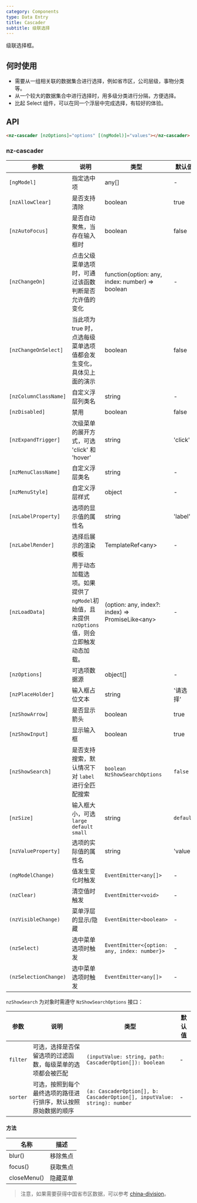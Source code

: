 ```yaml
---
category: Components
type: Data Entry
title: Cascader
subtitle: 级联选择
---
```


级联选择框。

## 何时使用

- 需要从一组相关联的数据集合进行选择，例如省市区，公司层级，事物分类等。
- 从一个较大的数据集合中进行选择时，用多级分类进行分隔，方便选择。
- 比起 Select 组件，可以在同一个浮层中完成选择，有较好的体验。

## API

```html
<nz-cascader [nzOptions]="options" [(ngModel)]="values"></nz-cascader>
```

### nz-cascader

| 参数 | 说明 | 类型 | 默认值 |
| --- | --- | --- | --- |
| `[ngModel]` | 指定选中项 | any[] | - |
| `[nzAllowClear]` | 是否支持清除 | boolean | true |
| `[nzAutoFocus]` | 是否自动聚焦，当存在输入框时 | boolean | false |
| `[nzChangeOn]` | 点击父级菜单选项时，可通过该函数判断是否允许值的变化 | function(option: any, index: number) =&gt; boolean | - |
| `[nzChangeOnSelect]` | 当此项为 true 时，点选每级菜单选项值都会发生变化，具体见上面的演示 | boolean | false |
| `[nzColumnClassName]` | 自定义浮层列类名 | string | - |
| `[nzDisabled]` | 禁用 | boolean | false |
| `[nzExpandTrigger]` | 次级菜单的展开方式，可选 'click' 和 'hover' | string | 'click' |
| `[nzMenuClassName]` | 自定义浮层类名 | string | - |
| `[nzMenuStyle]` | 自定义浮层样式 | object | - |
| `[nzLabelProperty]` | 选项的显示值的属性名 | string | 'label' |
| `[nzLabelRender]` | 选择后展示的渲染模板 | TemplateRef&lt;any&gt; | - |
| `[nzLoadData]` | 用于动态加载选项。如果提供了`ngModel`初始值，且未提供`nzOptions`值，则会立即触发动态加载。 | (option: any, index?: index) => PromiseLike&lt;any&gt; | - |
| `[nzOptions]` | 可选项数据源 | object[] | - |
| `[nzPlaceHolder]` | 输入框占位文本 | string | '请选择' |
| `[nzShowArrow]` | 是否显示箭头 | boolean | true |
| `[nzShowInput]` | 显示输入框 | boolean | true |
| `[nzShowSearch]` | 是否支持搜索，默认情况下对 `label` 进行全匹配搜索 | `boolean` `NzShowSearchOptions` | `false` |
| `[nzSize]` | 输入框大小，可选 `large` `default` `small` | string | `default` |
| `[nzValueProperty]` | 选项的实际值的属性名 | string | 'value' |
| `(ngModelChange)` | 值发生变化时触发 | `EventEmitter<any[]>` | - |
| `(nzClear)` | 清空值时触发 | `EventEmitter<void>` | - |
| `(nzVisibleChange)` | 菜单浮层的显示/隐藏 | `EventEmitter<boolean>` | - |
| `(nzSelect)` | 选中菜单选项时触发 | `EventEmitter<{option: any, index: number}>` | - |
| `(nzSelectionChange)` | 选中菜单选项时触发 | `EventEmitter<any[]>` |- |

`nzShowSearch` 为对象时需遵守 `NzShowSearchOptions` 接口：

| 参数 | 说明 | 类型 | 默认值 |
| --- | --- | --- | --- |
| `filter` | 可选，选择是否保留选项的过滤函数，每级菜单的选项都会被匹配 | `(inputValue: string, path: CascaderOption[]): boolean` | - |
| `sorter` | 可选，按照到每个最终选项的路径进行排序，默认按照原始数据的顺序 | `(a: CascaderOption[], b: CascaderOption[], inputValue: string): number` | - |

#### 方法

| 名称 | 描述 |
| --- | --- |
| blur() | 移除焦点 |
| focus() | 获取焦点 |
| closeMenu() | 隐藏菜单 |


> 注意，如果需要获得中国省市区数据，可以参考 [china-division](https://gist.github.com/afc163/7582f35654fd03d5be7009444345ea17)。

